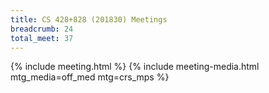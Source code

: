 ```yaml
---
title: CS 428+828 (201830) Meetings
breadcrumb: 24
total_meet: 37
---
```

{% include meeting.html %}
{% include meeting-media.html mtg_media=off_med mtg=crs_mps %}
